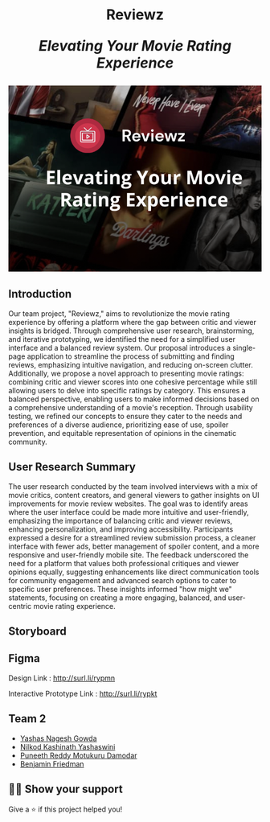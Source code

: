 <h1 align="center">Reviewz
<p align="center"><i>Elevating Your Movie Rating Experience</i></p></h1>

<p align="center"><a href="https://github.com/yashasgowda11/Reviewz"><img src="https://github.com/yashasgowda11/Reviewz/blob/main/Logo.png"/></a></p>

## Introduction

Our team project, "Reviewz," aims to revolutionize the movie rating experience by offering a platform where the gap between critic and viewer insights is bridged. Through comprehensive user research, brainstorming, and iterative prototyping, we identified the need for a simplified user interface and a balanced review system. Our proposal introduces a single-page application to streamline the process of submitting and finding reviews, emphasizing intuitive navigation, and reducing on-screen clutter. Additionally, we propose a novel approach to presenting movie ratings: combining critic and viewer scores into one cohesive percentage while still allowing users to delve into specific ratings by category. This ensures a balanced perspective, enabling users to make informed decisions based on a comprehensive understanding of a movie's reception. Through usability testing, we refined our concepts to ensure they cater to the needs and preferences of a diverse audience, prioritizing ease of use, spoiler prevention, and equitable representation of opinions in the cinematic community.

## User Research Summary

The user research conducted by the team involved interviews with a mix of movie critics, content creators, and general viewers to gather insights on UI improvements for movie review websites. The goal was to identify areas where the user interface could be made more intuitive and user-friendly, emphasizing the importance of balancing critic and viewer reviews, enhancing personalization, and improving accessibility. Participants expressed a desire for a streamlined review submission process, a cleaner interface with fewer ads, better management of spoiler content, and a more responsive and user-friendly mobile site. The feedback underscored the need for a platform that values both professional critiques and viewer opinions equally, suggesting enhancements like direct communication tools for community engagement and advanced search options to cater to specific user preferences. These insights informed "how might we" statements, focusing on creating a more engaging, balanced, and user-centric movie rating experience. 

## Storyboard



## Figma

Design Link : http://surl.li/rypmn

Interactive Prototype Link : http://surl.li/rypkt

## Team 2

- <a href="https://github.com/yashasgowda11">Yashas Nagesh Gowda</a>
- <a href="https://github.com/nkyashaswini">Nilkod Kashinath Yashaswini</a>
- <a href="https://github.com/MDPuneethReddy">Puneeth Reddy Motukuru Damodar</a>
- <a href="https://github.com/benjaminfriedman1">Benjamin Friedman</a>

## :man_astronaut: Show your support

Give a ⭐️ if this project helped you!
